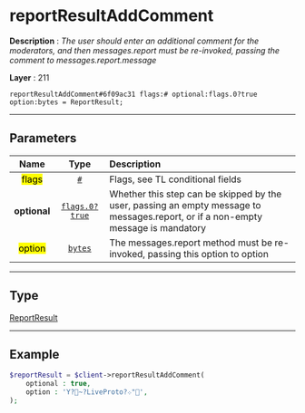# reportResultAddComment

**Description** : *The user should enter an additional comment for the moderators, and then messages.report must be re-invoked, passing the comment to messages.report.message*

**Layer** : 211

```tl
reportResultAddComment#6f09ac31 flags:# optional:flags.0?true option:bytes = ReportResult;
```

---

## Parameters

| Name | Type | Description |
| :---: | :---: | :--- |
| <mark>flags</mark> | [`#`](type/#) | Flags, see TL conditional fields |
| **optional** | [`flags.0?true`](type/true) | Whether this step can be skipped by the user, passing an empty message to messages.report, or if a non-empty message is mandatory |
| <mark>option</mark> | [`bytes`](type/bytes) | The messages.report method must be re-invoked, passing this option to option |

---

## Type

[ReportResult](type/ReportResult)

---

## Example

```php
$reportResult = $client->reportResultAddComment(
	optional : true,
	option : 'Y?~?LiveProto?܀"',
);
```